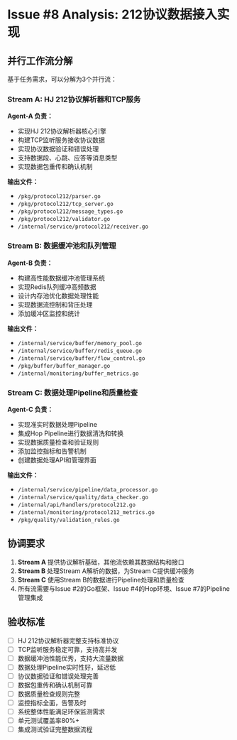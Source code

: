 # Issue #8 Analysis: 212协议数据接入实现

## 并行工作流分解

基于任务需求，可以分解为3个并行流：

### Stream A: HJ 212协议解析器和TCP服务
**Agent-A 负责：**
- 实现HJ 212协议解析器核心引擎
- 构建TCP监听服务接收协议数据
- 实现协议数据验证和错误处理
- 支持数据段、心跳、应答等消息类型
- 实现数据包重传和确认机制

**输出文件：**
- `/pkg/protocol212/parser.go`
- `/pkg/protocol212/tcp_server.go`
- `/pkg/protocol212/message_types.go`
- `/pkg/protocol212/validator.go`
- `/internal/service/protocol212/receiver.go`

### Stream B: 数据缓冲池和队列管理
**Agent-B 负责：**
- 构建高性能数据缓冲池管理系统
- 实现Redis队列缓冲高频数据
- 设计内存池优化数据处理性能
- 实现数据流控制和背压处理
- 添加缓冲区监控和统计

**输出文件：**
- `/internal/service/buffer/memory_pool.go`
- `/internal/service/buffer/redis_queue.go`
- `/internal/service/buffer/flow_control.go`
- `/pkg/buffer/buffer_manager.go`
- `/internal/monitoring/buffer_metrics.go`

### Stream C: 数据处理Pipeline和质量检查
**Agent-C 负责：**
- 实现准实时数据处理Pipeline
- 集成Hop Pipeline进行数据清洗和转换
- 实现数据质量检查和验证规则
- 添加监控指标和告警机制
- 创建数据处理API和管理界面

**输出文件：**
- `/internal/service/pipeline/data_processor.go`
- `/internal/service/quality/data_checker.go`
- `/internal/api/handlers/protocol212.go`
- `/internal/monitoring/protocol212_metrics.go`
- `/pkg/quality/validation_rules.go`

## 协调要求

1. **Stream A** 提供协议解析基础，其他流依赖其数据结构和接口
2. **Stream B** 处理Stream A解析的数据，为Stream C提供缓冲服务
3. **Stream C** 使用Stream B的数据进行Pipeline处理和质量检查
4. 所有流需要与Issue #2的Go框架、Issue #4的Hop环境、Issue #7的Pipeline管理集成

## 验收标准

- [ ] HJ 212协议解析器完整支持标准协议
- [ ] TCP监听服务稳定可靠，支持高并发
- [ ] 数据缓冲池性能优秀，支持大流量数据
- [ ] 数据处理Pipeline实时性好，延迟低
- [ ] 协议数据验证和错误处理完善
- [ ] 数据包重传和确认机制可靠
- [ ] 数据质量检查规则完整
- [ ] 监控指标全面，告警及时
- [ ] 系统整体性能满足环保监测需求
- [ ] 单元测试覆盖率80%+
- [ ] 集成测试验证完整数据流程